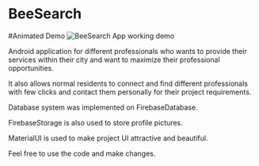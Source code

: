 # BeeSearch



#Animated Demo
![BeeSearch App working demo](https://github.com/Muzamil-Nawaz/BeeSearch/blob/master/BeeSearchDemo.gif)

Android application for different professionals who wants to provide their services
within their city and want to maximize their professional opportunities.


It also allows normal residents to connect and find different professionals with few clicks and
contact them personally for their project requirements.

Database system was implemented on FirebaseDatabase.

FirebaseStorage is also used to store profile pictures.

MaterialUI is used to make project UI attractive and beautiful.

Feel free to use the code and make changes.

